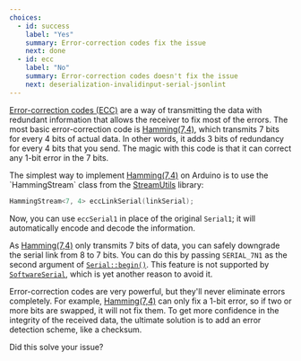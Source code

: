 ```yaml
---
choices:
  - id: success
    label: "Yes"
    summary: Error-correction codes fix the issue
    next: done
  - id: ecc
    label: "No"
    summary: Error-correction codes doesn't fix the issue
    next: deserialization-invalidinput-serial-jsonlint
---
```


[Error-correction codes (ECC)](https://en.wikipedia.org/wiki/Error_correction_code) are a way of transmitting the data with redundant information that allows the receiver to fix most of the errors.
The most basic error-correction code is [Hamming(7,4)](https://en.wikipedia.org/wiki/Hamming(7,4)), which transmits 7 bits for every 4 bits of actual data.
In other words, it adds 3 bits of redundancy for every 4 bits that you send.
The magic with this code is that it can correct any 1-bit error in the 7 bits.

The simplest way to implement [Hamming(7,4)](https://en.wikipedia.org/wiki/Hamming(7,4)) on Arduino is to use the `HammingStream` class from the [StreamUtils](https://github.com/bblanchon/ArduinoStreamUtils) library:

```c++
HammingStream<7, 4> eccLinkSerial(linkSerial);
```

Now, you can use `eccSerial1` in place of the original `Serial1`; it will automatically encode and decode the information.

As [Hamming(7,4)](https://en.wikipedia.org/wiki/Hamming(7,4)) only transmits 7 bits of data, you can safely downgrade the serial link from 8 to 7 bits.
You can do this by passing `SERIAL_7N1` as the second argument of [`Serial::begin()`](https://www.arduino.cc/reference/en/language/functions/communication/serial/begin/).
This feature is not supported by [`SoftwareSerial`](https://www.arduino.cc/en/Reference/SoftwareSerial), which is yet another reason to avoid it.

Error-correction codes are very powerful, but they'll never eliminate errors completely. For example, [Hamming(7,4)](https://en.wikipedia.org/wiki/Hamming(7,4)) can only fix a 1-bit error, so if two or more bits are swapped, it will not fix them.
To get more confidence in the integrity of the received data, the ultimate solution is to add an error detection scheme, like a checksum.

Did this solve your issue?